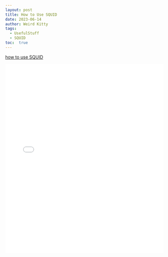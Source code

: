 ```yaml
---
layout: post
title: How to Use SQUID
date: 2023-06-14
author: Weird Kitty
tags: 
  - UsefulStuff 
  - SQUID
toc:  true
---
```


[how to use SQUID](_posts/squid.pdf)

<div style="width: 100%; height: 600px;">
  <iframe src="/squid.pdf" width="100%" height="100%" frameborder="0" allowfullscreen></iframe>
</div>


